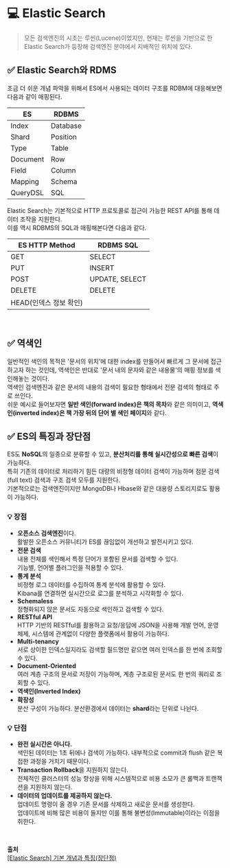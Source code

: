 # 💻 Elastic Search
> 모든 검색엔진의 시초는 루씬(Lucene)이었지만, 현재는 루씬을 기반으로 한 Elastic Search가 등장해 검색엔진 분야에서 지배적인 위치에 있다.

## ✅ Elastic Search와 RDMS
조금 더 쉬운 개념 파악을 위해서 ES에서 사용되는 데이터 구조를 RDBM에 대응해보면 다음과 같이 매핑된다.

|ES| RDBMS  |
|---|--------|
|Index|Database|
|Shard|Position|
|Type|Table|
|Document|Row|
|Field|Column|
|Mapping|Schema|
|QueryDSL|SQL|

Elastic Search는 기본적으로 HTTP 프로토콜로 접근이 가능한 REST API를 통해 데이터 조작을 지원한다.  
이를 역시 RDBMS의 SQL과 매핑해본다면 다음과 같다.

|ES HTTP Method|RDBMS SQL|
|---|---|
|GET|SELECT|
|PUT|INSERT|
|POST|UPDATE, SELECT|
|DELETE|DELETE|
|HEAD(인덱스 정보 확인)|

<br>

## ✅ 역색인
일반적인 색인의 목적은 '문서의 위치'에 대한 index를 만들어서 빠르게 그 문서에 접근하고자 하는 것인데, 역색인은 반대로 '문서 내의 문자와 같은 내용물'의 매핑 정보를 색인해놓는 것이다.  
역색인 검색엔진과 같은 문서의 내용의 검색이 필요한 형태에서 전문 검색의 형태로 주로 쓰인다.  
쉬운 예시로 들어보자면 **일반 색인(forward index)은 책의 목차**와 같은 의미이고, **역색인(inverted index)은 책 가장 뒤의 단어 별 색인 페이지**와 같다.  

## ✅ ES의 특징과 장단점
ES도 **NoSQL**의 일종으로 분류할 수 있고, **분산처리를 통해 실시간성으로 빠른 검색**이 가능하다.  
특히 기존의 데이터로 처리하기 힘든 대량의 비정형 데이터 검색이 가능하며 점문 검색(full text) 검색과 구조 검색 모두를 지원한다.  
기본적으로는 검색엔진이지만 MongoDB나 Hbase와 같은 대용량 스토리지로도 활용이 가능하다.

### 💡 장점
- **오픈소스 검색엔진**이다.   
  활발한 오픈소스 커뮤니티가 ES를 끊임없이 개선하고 발전시키고 있다.
- **전문 검색**  
  내용 전체를 색인해서 특정 단어가 포함된 문서를 검색할 수 있다.  
  기능별, 언어별 플러그인을 적용할 수 있다.
- **통계 분석**  
  비정형 로그 데이터를 수집하여 통계 분석에 활용할 수 있다.  
  Kibana를 연결하면 실시간으로 로그를 분석하고 시각화할 수 있다.
- **Schemaless**  
  정형화되지 않은 문서도 자동으로 색인하고 검색할 수 있다.
- **RESTful API**  
  HTTP 기반의 RESTful를 활용하고 요청/응답에 JSON을 사용해 개발 언어, 운영체제, 시스템에 관계없이 다양한 플랫폼에서 활용이 가능하다.
- **Multi-tenancy**  
  서로 상이한 인덱스일지라도 검색할 필드명만 같으면 여러 인덱스를 한 번에 조회할 수 있다.
- **Document-Oriented**  
  여러 계층 구조의 문서로 저장이 가능하며, 계층 구조로된 문서도 한 번의 쿼리로 조회할 수 있다.
- **역색인(Inverted Index)**
- **확장성**  
  분산 구성이 가능하다. 분산환경에서 데이터는 **shard**라는 단위로 나뉜다.

### 💡 단점
- **완전 실시간은 아니다.**  
  색인된 데이터는 1초 뒤에나 검색이 가능하다. 내부적으로 commit과 flush 같은 복접한 과정을 거치기 때문이다.
- **Transaction Rollback**을 지원하지 않는다.  
  전체적인 클러스터의 성능 향상을 위해 시스템적으로 비용 소모가 큰 롤백과 트랜잭션을 지원하지 않는다.
- **데이터의 업데이트를 제공하지 않는다.**  
  업데이트 명령이 올 경우 기존 문서를 삭제하고 새로운 문서를 생성한다.  
  업데이트에 비해 많은 비용이 들지만 이를 통해 불변성(Immutable)이라는 이점을 취한다.


<br>

**출처**  
[[Elastic Search] 기본 개념과 특징(장단점)](https://jaemunbro.medium.com/elastic-search-%EA%B8%B0%EC%B4%88-%EC%8A%A4%ED%84%B0%EB%94%94-ff01870094f0)